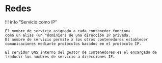 

# Redes



!!! info "Servicio como IP"

    El nombre de servicio asignado a cada contenedor funciona
    como un alias (un "dominio") de una dirección IP privada.
    El nombre de servicio permite a los otros contenedores establecer comunicaciones mediante protocolos basados en el protocolo IP.

    El servidor DNS interno del gestor de contenedores es el encargado de traducir los nombres de servicio a direcciones IP.

